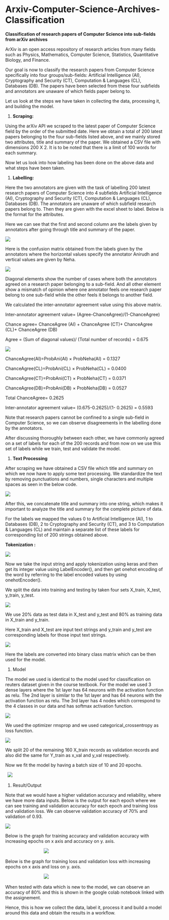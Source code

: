 # Arxiv-Computer-Science-Archives-Classification



**Classification of research papers of Computer Science into sub-fields from arXiv archives**

ArXiv is an open access repository of research articles from many fields such as Physics, Mathematics, Computer Science, Statistics, Quantitative Biology, and Finance. 

Our goal is now to classify the research papers from Computer Science specifically into four groups/sub-fields: Artificial Intelligence (AI), Cryptography and Security (CT), Computation & Languages (CL), Databases (DB). The papers have been selected from these four subfields and annotators are unaware of which fields paper belong to. 

Let us look at the steps we have taken in collecting the data, processing it, and building the model.

1. **Scraping:** 

Using the arXiv API we scraped to the latest paper of Computer Science field by the order of the submitted date. Here we obtain a total of 200 latest papers belonging to the four sub-fields listed above, and we mainly stored two attributes, title and summary of the paper. We obtained a CSV file with dimensions 200 X 2. It is to be noted that there is a limit of 100 words for each summary. 

Now let us look into how labeling has been done on the above data and what steps have been taken.

1. **Labelling:**

Here the two annotators are given with the task of labelling 200 latest research papers of Computer Science into 4 subfields Artificial Intelligence (AI), Cryptography and Security (CT), Computation & Languages (CL), Databases (DB). The annotators are unaware of which subfield research papers belong to. Then they are given with the excel sheet to label. Below is the format for the attributes.

Here we can see that the first and second column are the labels given by annotators after going through title and summary of the paper.

![](Aspose.Words.29f0f6cd-847e-4f2c-9207-0b335ef8fc4f.001.jpeg)



Here is the confusion matrix obtained from the labels given by the annotators where the horizontal values specify the annotator Anirudh and vertical values are given by Neha.

![](Aspose.Words.29f0f6cd-847e-4f2c-9207-0b335ef8fc4f.002.jpeg)

Diagonal elements show the number of cases where both the annotators agreed on a research paper belonging to a sub-field. And all other element show a mismatch of opinion where one annotator feels one research paper belong to one sub-field while the other feels it belongs to another field.

We calculated the inter-annotator agreement value using this above matrix.

Inter-annotator agreement value= (Agree-ChanceAgree)/(1-ChanceAgree)

Chance agree= ChanceAgree (AI) + ChanceAgree (CT)+ ChanceAgree (CL)+ ChanceAgree (DB)

Agree = (Sum of diagonal values)/ (Total number of records) = 0.675

![](Aspose.Words.29f0f6cd-847e-4f2c-9207-0b335ef8fc4f.003.jpeg)

ChanceAgree(AI)=ProbAni(AI) × ProbNeha(AI) = 0.1327

ChanceAgree(CL)=ProbAni(CL) × ProbNeha(CL) = 0.0400

ChanceAgree(CT)=ProbAni(CT) × ProbNeha(CT) = 0.0371

ChanceAgree(DB)=ProbAni(DB) × ProbNeha(DB) = 0.0527

Total ChanceAgree= 0.2625




Inter-annotator agreement value= (0.675-0.2625)/(1- 0.2625) = 0.5593

Note that research papers cannot be confined to a single sub-field in Computer Science, so we can observe disagreements in the labelling done by the annotators.

After discussing thoroughly between each other, we have commonly agreed on a set of labels for each of the 200 records and from now on we use this set of labels while we train, test and validate the model.

1. **Text Processing**

After scraping we have obtained a CSV file which title and summary on which we now have to apply some text processing. We standardize the text by removing punctuations and numbers, single characters and multiple spaces as seen in the below code.

![](Aspose.Words.29f0f6cd-847e-4f2c-9207-0b335ef8fc4f.004.jpeg)

<a name="_int_vclyllk9"></a>After this, we concatenate title and summary into one string, which makes it important to analyze the title and summary for the complete picture of data.

For the labels we mapped the values 0 to Artificial Intelligence (AI), 1 to Databases (DB), 2 to Cryptography and Security (CT), and 3 to Computation & Languages (CL) and maintain a separate list of these labels for corresponding list of 200 strings obtained above.



**Tokenization :** 

![](Aspose.Words.29f0f6cd-847e-4f2c-9207-0b335ef8fc4f.005.jpeg)

Now we take the input string and apply tokenization using keras and then get its integer value using LabelEncoder(), and then get onehot encoding of the word by referring to the label encoded values by using onehotEncoder().

We split the data into training and testing by taken four sets X\_train, X\_test, y\_train, y\_test.


![](Aspose.Words.29f0f6cd-847e-4f2c-9207-0b335ef8fc4f.006.jpeg)

We use 20% data as test data in X\_test and y\_test and 80% as training data in X\_train and y\_train.

Here X\_train and X\_test are input text strings and y\_train and y\_test are corresponding labels for those input text strings.

![](Aspose.Words.29f0f6cd-847e-4f2c-9207-0b335ef8fc4f.007.jpeg)

Here the labels are converted into binary class matrix which can be then used for the model.

1. Model

The model we used is identical to the model used for classification on reuters dataset given in the course textbook. For the model we used 3 dense layers where the 1st layer has 64 neurons with the activation function as relu. The 2nd layer is similar to the 1st layer and has 64 neurons with the activation function as relu. The 3rd layer has 4 nodes which correspond to the 4 classes in our data and has softmax activation function.

![](Aspose.Words.29f0f6cd-847e-4f2c-9207-0b335ef8fc4f.008.jpeg)

We used the optimizer rmsprop and we used categorical\_crossentropy as loss function.

![](Aspose.Words.29f0f6cd-847e-4f2c-9207-0b335ef8fc4f.009.jpeg)

We split 20 of the remaining 160 X\_train records as validation records and also did the same for Y\_train as x\_val and y\_val respectively.

Now we fit the model by having a batch size of 10 and 20 epochs.

` `![](Aspose.Words.29f0f6cd-847e-4f2c-9207-0b335ef8fc4f.010.jpeg)







1. <a name="_int_evdyielt"></a>Result/Output

<a name="_int_izzzcsaj"></a>Note that we would have a higher validation accuracy and reliability, where we have more data inputs. Below is the output for each epoch where we can see training and validation accuracy for each epoch and training loss and validation loss. We can observe validation accuracy of 70% and validation of 0.93.

![](Aspose.Words.29f0f6cd-847e-4f2c-9207-0b335ef8fc4f.011.jpeg)











Below is the graph for training accuracy and validation accuracy with increasing epochs on x axis and accuracy on y. axis.

`                 `![](Aspose.Words.29f0f6cd-847e-4f2c-9207-0b335ef8fc4f.012.jpeg)

Below is the graph for training loss and validation loss with increasing epochs on x axis and loss on y. axis.

`                 `![](Aspose.Words.29f0f6cd-847e-4f2c-9207-0b335ef8fc4f.013.jpeg)

When tested with data which is new to the model, we can observe an accuracy of 80% and this is shown in the google colab notebook linked with the assignement.

Hence, this is how we collect the data, label it, process it and build a model around this data and obtain the results in a workflow.
